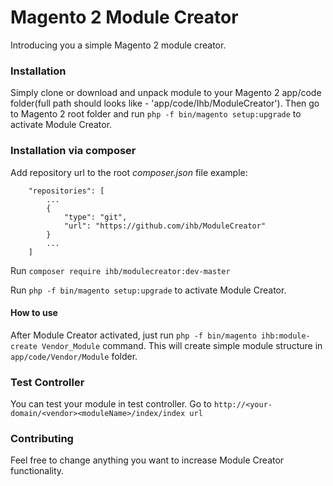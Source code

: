# Magento 2 Module Creator #
Introducing you a simple Magento 2 module creator.

### Installation ###
Simply clone or download and unpack module to your Magento 2 app/code folder(full path should looks like - 'app/code/Ihb/ModuleCreator').
Then go to Magento 2 root folder and run `php -f bin/magento setup:upgrade` to activate Module Creator.

### Installation via composer ###
Add repository url to the root *composer.json* file
example:

```
    "repositories": [
        ...
        {
            "type": "git",
            "url": "https://github.com/ihb/ModuleCreator"
        }
        ...
    ]
```

Run ```composer require ihb/modulecreator:dev-master```

Run ```php -f bin/magento setup:upgrade``` to activate Module Creator.

#### How to use ###
After Module Creator activated, just run `php -f bin/magento ihb:module-create Vendor_Module` command. This will
create simple module structure in `app/code/Vendor/Module` folder.

### Test Controller ###
You can test your module in test controller. Go to `http://<your-domain/<vendor><moduleName>/index/index url`

### Contributing ###
Feel free to change anything you want to increase Module Creator functionality.

